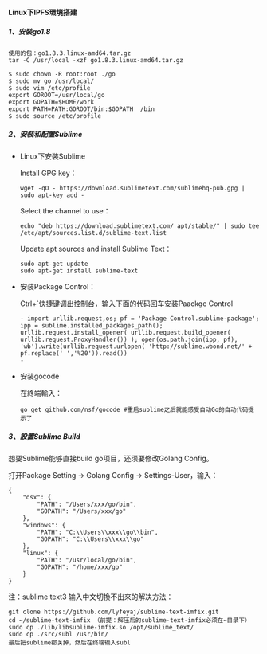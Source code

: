 ####  Linux下IPFS環境搭建
##### 1、安裝go1.8	

```
使用的包：go1.8.3.linux-amd64.tar.gz
tar -C /usr/local -xzf go1.8.3.linux-amd64.tar.gz

$ sudo chown -R root:root ./go
$ sudo mv go /usr/local/
$ sudo vim /etc/profile
export GOROOT=/usr/local/go
export GOPATH=$HOME/work
export PATH=PATH:GOROOT/bin:$GOPATH  /bin
$ sudo source /etc/profile
```



##### 2、安裝和配置Sublime
- Linux下安裝Sublime

  Install GPG key：

  ```
  wget -qO - https://download.sublimetext.com/sublimehq-pub.gpg | sudo apt-key add -
  ```

  Select the channel to use：

  ```
  echo "deb https://download.sublimetext.com/ apt/stable/" | sudo tee /etc/apt/sources.list.d/sublime-text.list
  ```

  Update apt sources and install Sublime Text：

  ```
  sudo apt-get update
  sudo apt-get install sublime-text
  ```

- 安装Package Control：

  Ctrl+`快捷键调出控制台，输入下面的代码回车安装Paackge Control

  ```
  - import urllib.request,os; pf = 'Package Control.sublime-package'; ipp = sublime.installed_packages_path(); urllib.request.install_opener( urllib.request.build_opener( urllib.request.ProxyHandler()) ); open(os.path.join(ipp, pf), 'wb').write(urllib.request.urlopen( 'http://sublime.wbond.net/' + pf.replace(' ','%20')).read())
  - 
  ```

- 安装gocode

  在終端輸入：

  ```
  go get github.com/nsf/gocode #重启sublime之后就能感受自动Go的自动代码提示了
  ```



##### 3、設置Sublime Build

想要Sublime能够直接build go项目，还须要修改Golang Config。

打开Package Setting -> Golang Config -> Settings-User，输入：

```
{
    "osx": {
        "PATH": "/Users/xxx/go/bin",
        "GOPATH": "/Users/xxx/go"
    },
    "windows": {
        "PATH": "C:\\Users\\xxx\\go\\bin",
        "GOPATH": "C:\\Users\\xxx\\go"
    },
    "linux": {
        "PATH": "/usr/local/go/bin",
        "GOPATH": "/home/xxx/go"
    }
}
```



注：sublime text3 输入中文切換不出來的解决方法：

```
git clone https://github.com/lyfeyaj/sublime-text-imfix.git
cd ~/sublime-text-imfix （前提：解压后的sublime-text-imfix必须在~目录下） 
sudo cp ./lib/libsublime-imfix.so /opt/sublime_text/ 
sudo cp ./src/subl /usr/bin/
最后把sublime都关掉，然后在终端输入subl
```